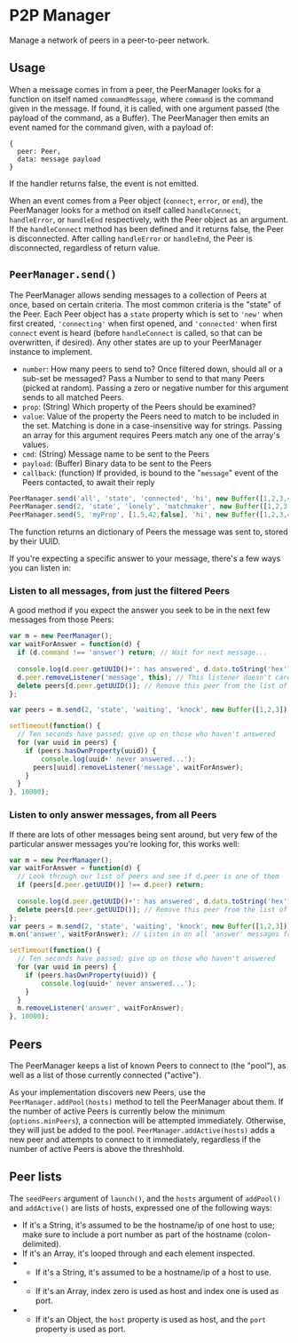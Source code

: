 # P2P Manager
Manage a network of peers in a peer-to-peer network.

## Usage
When a message comes in from a peer, the PeerManager looks for a function on itself named `commandMessage`, where `command` is the command given in the message. If found, it is called, with one argument passed (the payload of the command, as a Buffer). The PeerManager then emits an event named for the command given, with a payload of:

```
{
  peer: Peer,
  data: message payload
}
```

If the handler returns false, the event is not emitted.

When an event comes from a Peer object (`connect`, `error`, or `end`), the PeerManager looks for a method on itself called `handleConnect`, `handleError`, or `handleEnd` respectively, with the Peer object as an argument. If the `handleConnect` method has been defined and it returns false, the Peer is disconnected. After calling `handleError` or `handleEnd`, the Peer is disconnected, regardless of return value.

## `PeerManager.send()`
The PeerManager allows sending messages to a collection of Peers at once, based on certain criteria. The most common criteria is the "state" of the Peer. Each Peer object has a `state` property which is set to `'new'` when first created, `'connecting'` when first opened, and `'connected'` when first `connect` event is heard (before `handleConnect` is called, so that can be overwritten, if desired). Any other states are up to your PeerManager instance to implement.

* `number`: How many peers to send to? Once filtered down, should all or a sub-set be messaged? Pass a Number to send to that many Peers (picked at random). Passing a zero or negative number for this argument sends to all matched Peers.
* `prop`: (String) Which property of the Peers should be examined?
* `value`: Value of the property the Peers need to match to be included in the set. Matching is done in a case-insensitive way for strings. Passing an array for this argument requires Peers match any one of the array's values.
* `cmd`: (String) Message name to be sent to the Peers
* `payload`: (Buffer) Binary data to be sent to the Peers
* `callback`: (function) If provided, is bound to the "`message`" event of the Peers contacted, to await their reply

```js
PeerManager.send('all', 'state', 'connected', 'hi', new Buffer([1,2,3,4,5])); // Send a message to all connected clients
PeerManager.send(2, 'state', 'lonely', 'matchmaker', new Buffer([1,2,3,4,5])); // Send a message to a random two Peers who have state=='lonely'
PeerManager.send(5, 'myProp', [1,5,42,false], 'hi', new Buffer([1,2,3,4,5])); // Send a message to a random five Peers who have myProp equal to either 1, 5 ,42, or false
```

The function returns an dictionary of Peers the message was sent to, stored by their UUID.

If you're expecting a specific answer to your message, there's a few ways you can listen in:

### Listen to all messages, from just the filtered Peers 
A good method if you expect the answer you seek to be in the next few messages from those Peers:

```js
var m = new PeerManager();
var waitForAnswer = function(d) {
  if (d.command !== 'answer') return; // Wait for next message...
  
  console.log(d.peer.getUUID()+': has answered', d.data.toString('hex'));
  d.peer.removeListener('message', this); // This listener doesn't care about further messages
  delete peers[d.peer.getUUID()]; // Remove this peer from the list of peers who haven't answered yet
};

var peers = m.send(2, 'state', 'waiting', 'knock', new Buffer([1,2,3]), waitForAnswer);

setTimeout(function() {
  // Ten seconds have passed; give up on those who haven't answered
  for (var uuid in peers) {
    if (peers.hasOwnProperty(uuid)) {
    	console.log(uuid+' never answered...');
      peers[uuid].removeListener('message', waitForAnswer);
    }
  }
}, 10000);
```

### Listen to only answer messages, from all Peers
If there are lots of other messages being sent around, but very few of the particular answer messages you're looking for, this works well:

```js
var m = new PeerManager();
var waitForAnswer = function(d) {
  // Look through our list of peers and see if d.peer is one of them
  if (peers[d.peer.getUUID()] !== d.peer) return;
  
  console.log(d.peer.getUUID()+': has answered', d.data.toString('hex'));
  delete peers[d.peer.getUUID()]; // Remove this peer from the list of peers who haven't answered yet
};
var peers = m.send(2, 'state', 'waiting', 'knock', new Buffer([1,2,3]));
m.on('answer', waitForAnswer); // Listen in on all 'answer' messages from all peers

setTimeout(function() {
  // Ten seconds have passed; give up on those who haven't answered
  for (var uuid in peers) {
    if (peers.hasOwnProperty(uuid)) {
    	console.log(uuid+' never answered...');
    }
  }
  m.removeListener('answer', waitForAnswer);
}, 10000);
```

## Peers
The PeerManager keeps a list of known Peers to connect to (the "pool"), as well as a list of those currently connected ("active").

As your implementation discovers new Peers, use the `PeerManager.addPool(hosts)` method to tell the PeerManager about them. If the number of active Peers is currently below the minimum (`options.minPeers`), a connection will be attempted immediately. Otherwise, they will just be added to the pool. `PeerManager.addActive(hosts)` adds a new peer and attempts to connect to it immediately, regardless if the number of active Peers is above the threshhold.

## Peer lists
The `seedPeers` argument of `launch()`, and the `hosts` argument of `addPool()` and `addActive()` are lists of hosts, expressed one of the following ways:

* If it's a String, it's assumed to be the hostname/ip of one host to use; make sure to include a port number as part of the hostname (colon-delimited).
* If it's an Array, it's looped through and each element inspected.
* * If it's a String, it's assumed to be a hostname/ip of a host to use.
* * If it's an Array, index zero is used as host and index one is used as port.
* * If it's an Object, the `host` property is used as host, and the `port` property is used as port.
